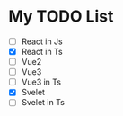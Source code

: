 # My TODO List

- [ ] React in Js
- [X] React in Ts
- [ ] Vue2
- [ ] Vue3
- [ ] Vue3 in Ts
- [X] Svelet
- [ ] Svelet in Ts